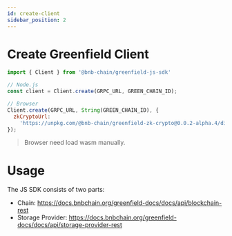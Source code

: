 ```yaml
---
id: create-client
sidebar_position: 2
---
```


# Create Greenfield Client

```js
import { Client } from '@bnb-chain/greenfield-js-sdk'

// Node.js
const client = Client.create(GRPC_URL, GREEN_CHAIN_ID);

// Browser
Client.create(GRPC_URL, String(GREEN_CHAIN_ID), {
  zkCryptoUrl:
    'https://unpkg.com/@bnb-chain/greenfield-zk-crypto@0.0.2-alpha.4/dist/node/zk-crypto.wasm',
});
```

> Browser need load wasm manually.

# Usage

The JS SDK consists of two parts:

* Chain: https://docs.bnbchain.org/greenfield-docs/docs/api/blockchain-rest
* Storage Provider: https://docs.bnbchain.org/greenfield-docs/docs/api/storage-provider-rest
